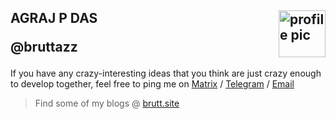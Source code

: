 
<h2>
AGRAJ P DAS
<img src="https://brutt.site/favicon.ico" alt="profile pic" align="right" width=75>

<p><b>@bruttazz</b></p>
</h2>


If you have any crazy-interesting ideas that you think are just crazy enough to develop together, feel free to ping me on [Matrix](https://matrix.to/#/@bruttazz:matrix.org)
 / [Telegram](https://t.me/bruttazz57) / [Email](mailto:agrajpdas@gmail.com)

> Find some of my blogs @ [brutt.site](https://brutt.site/blogs)
